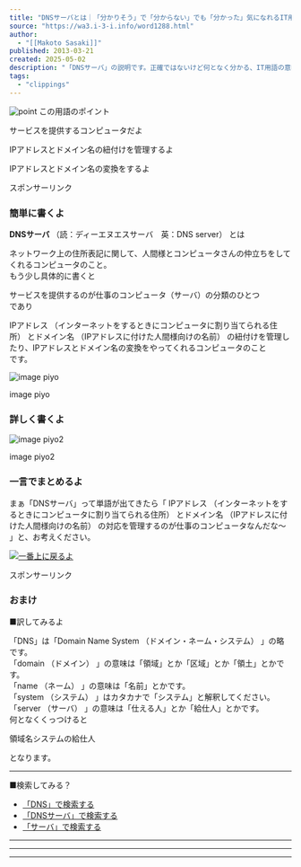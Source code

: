 ```yaml
---
title: "DNSサーバとは｜「分かりそう」で「分からない」でも「分かった」気になれるIT用語辞典"
source: "https://wa3.i-3-i.info/word1288.html"
author:
  - "[[Makoto Sasaki]]"
published: 2013-03-21
created: 2025-05-02
description: "「DNSサーバ」の説明です。正確ではないけど何となく分かる、IT用語の意味を「ざっくりと」理解するためのIT用語辞典です。専門外の方でも理解しやすいように、初心者が分かりやすい表現を使うように心がけています。"
tags:
  - "clippings"
---
```

![point](https://wa3.i-3-i.info/img/wa3piyo2.png "point") この用語のポイント

サービスを提供するコンピュータだよ

IPアドレスとドメイン名の紐付けを管理するよ

IPアドレスとドメイン名の変換をするよ

スポンサーリンク

### 簡単に書くよ

**DNSサーバ** （読：ディーエヌエスサーバ　英：DNS server） とは  
  
ネットワーク上の住所表記に関して、人間様とコンピュータさんの仲立ちをしてくれるコンピュータのこと。  
もう少し具体的に書くと  
  
サービスを提供するのが仕事のコンピュータ（サーバ）の分類のひとつ  
であり  
  
IPアドレス （インターネットをするときにコンピュータに割り当てられる住所） とドメイン名 （IPアドレスに付けた人間様向けの名前） の紐付けを管理したり、IPアドレスとドメイン名の変換をやってくれるコンピュータのこと  
です。

  
![image piyo](https://wa3.i-3-i.info/img/piyo_line/wa3piyo_line02_spring01.png)

image piyo

### 詳しく書くよ

  
![image piyo2](https://wa3.i-3-i.info/img/piyo_line/wa3piyo_line03_spring01.png)

image piyo2

### 一言でまとめるよ

まぁ「DNSサーバ」って単語が出てきたら「 IPアドレス （インターネットをするときにコンピュータに割り当てられる住所） とドメイン名 （IPアドレスに付けた人間様向けの名前） の対応を管理するのが仕事のコンピュータなんだな～ 」と、お考えください。

[![一番上に戻るよ](https://wa3.i-3-i.info/img/piyo_line/wa3piyo_line04.png "一番上に戻るよ")](https://wa3.i-3-i.info/)

スポンサーリンク

### おまけ

■訳してみるよ

「DNS」は「Domain Name System （ドメイン・ネーム・システム） 」の略です。  
「domain （ドメイン） 」の意味は「領域」とか「区域」とか「領土」とかです。  
「name （ネーム） 」の意味は「名前」とかです。  
「system （システム） 」はカタカナで「システム」と解釈してください。  
「server （サーバ） 」の意味は「仕える人」とか「給仕人」とかです。  
何となくくっつけると  
  
領域名システムの給仕人  
  
となります。  

---

■検索してみる？

- [「DNS」で検索する](https://wa3.i-3-i.info/search.html?q=DNS&md=detail&ln=)
- [「DNSサーバ」で検索する](https://wa3.i-3-i.info/search.html?q=DNS%E3%82%B5%E3%83%BC%E3%83%90&md=detail&ln=)
- [「サーバ」で検索する](https://wa3.i-3-i.info/search.html?q=%E3%82%B5%E3%83%BC%E3%83%90&md=detail&ln=)

---

---

---